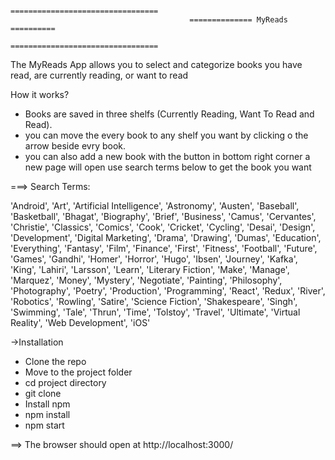                                             =================================
                                            ============== MyReads ==========
                                            =================================

The MyReads App allows you to select and categorize books you have read, are currently reading, or want to read

How it works?

- Books are saved in three shelfs (Currently Reading, Want To Read and Read).
- you can move the every book to any shelf you want by clicking o the arrow beside evry book.
- you can also add a new book with the button in bottom right corner a new page will open use search terms below to get the book you want

===> Search Terms:

'Android', 'Art', 'Artificial Intelligence', 'Astronomy', 'Austen', 'Baseball', 'Basketball', 'Bhagat', 'Biography', 'Brief', 'Business', 'Camus', 'Cervantes', 'Christie', 'Classics', 'Comics', 'Cook', 'Cricket', 'Cycling', 'Desai', 'Design', 'Development', 'Digital Marketing', 'Drama', 'Drawing', 'Dumas', 'Education', 'Everything', 'Fantasy', 'Film', 'Finance', 'First', 'Fitness', 'Football', 'Future', 'Games', 'Gandhi', 'Homer', 'Horror', 'Hugo', 'Ibsen', 'Journey', 'Kafka', 'King', 'Lahiri', 'Larsson', 'Learn', 'Literary Fiction', 'Make', 'Manage', 'Marquez', 'Money', 'Mystery', 'Negotiate', 'Painting', 'Philosophy', 'Photography', 'Poetry', 'Production', 'Programming', 'React', 'Redux', 'River', 'Robotics', 'Rowling', 'Satire', 'Science Fiction', 'Shakespeare', 'Singh', 'Swimming', 'Tale', 'Thrun', 'Time', 'Tolstoy', 'Travel', 'Ultimate', 'Virtual Reality', 'Web Development', 'iOS'

->Installation

- Clone the repo
- Move to the project folder
- cd project directory
- git clone <repo>
- Install npm
- npm install
- npm start

==> The browser should open at http://localhost:3000/
